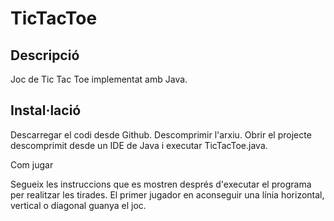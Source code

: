# TicTacToe


## Descripció

Joc de Tic Tac Toe implementat amb Java.


## Instal·lació

Descarregar el codi desde Github.
Descomprimir l'arxiu.
Obrir el projecte descomprimit desde un IDE de Java i executar TicTacToe.java.


Com jugar

Segueix les instruccions que es mostren després d'executar el programa per realitzar les tirades.
El primer jugador en aconseguir una línia horizontal, vertical o diagonal guanya el joc.
